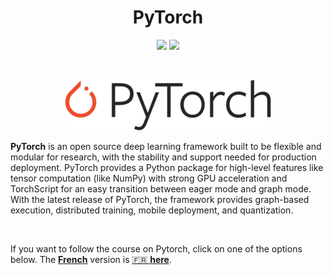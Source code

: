 <div align="center">

# PyTorch
![](https://img.shields.io/badge/lastest-2023--05--05-success)
![](https://img.shields.io/badge/contact-dr.mokira%40gmail.com-blueviolet)

<br/>

![](./images/Pytorch_logo.png)

</div>

**PyTorch** is an open source deep learning framework built to be flexible and
modular for research, with the stability and support needed for production
deployment. PyTorch provides a Python package for high-level features like
tensor computation (like NumPy) with strong GPU acceleration and TorchScript
for an easy transition between eager mode and graph mode.
With the latest release of PyTorch, the framework provides graph-based
execution, distributed training, mobile deployment, and quantization.

<br/>

If you want to follow the course on Pytorch, click on one of the options below.
The [**French**](./fr/README.md) version is [:fr: **here**](./fr/README.md).
<!-- - The English version is [here](./en/). -->

